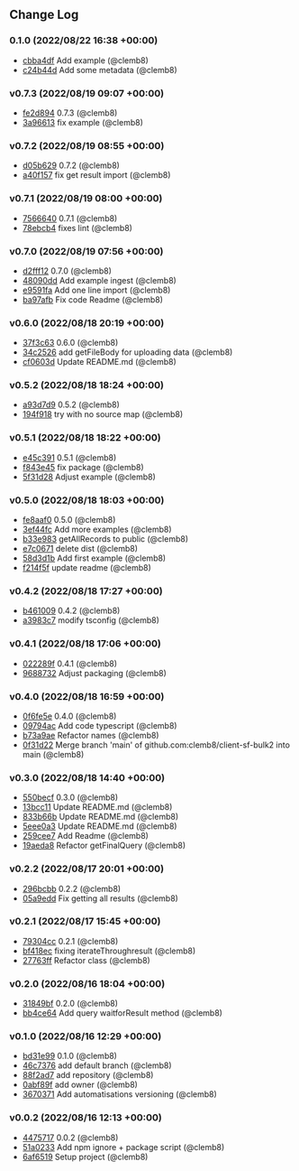 ## Change Log

### 0.1.0 (2022/08/22 16:38 +00:00)
- [cbba4df](https://github.com/clemb8/client-sf-bulk2/commit/cbba4df865ec01ba22a6423be3f1c0b363ab1b44) Add example (@clemb8)
- [c24b44d](https://github.com/clemb8/client-sf-bulk2/commit/c24b44d0baa74c0d16f98e4a7da0fd0eb89e8768) Add some metadata (@clemb8)

### v0.7.3 (2022/08/19 09:07 +00:00)
- [fe2d894](https://github.com/clemb8/client-sf-bulk2/commit/fe2d8948edd0cb28ad0aa561bc299100ccb1fc74) 0.7.3 (@clemb8)
- [3a96613](https://github.com/clemb8/client-sf-bulk2/commit/3a96613b26259242180741baef04685e73c84ee9) fix example (@clemb8)

### v0.7.2 (2022/08/19 08:55 +00:00)
- [d05b629](https://github.com/clemb8/client-sf-bulk2/commit/d05b629be8b2540f0ca8e0827b97719dfe06e26d) 0.7.2 (@clemb8)
- [a40f157](https://github.com/clemb8/client-sf-bulk2/commit/a40f157ca1c8ab63c788984325e67468953ced6a) fix get result import (@clemb8)

### v0.7.1 (2022/08/19 08:00 +00:00)
- [7566640](https://github.com/clemb8/client-sf-bulk2/commit/7566640d81f7019c01a35824fd58a30b6f4b3597) 0.7.1 (@clemb8)
- [78ebcb4](https://github.com/clemb8/client-sf-bulk2/commit/78ebcb48f16a849e49a02e127a311e22762ff846) fixes lint (@clemb8)

### v0.7.0 (2022/08/19 07:56 +00:00)
- [d2fff12](https://github.com/clemb8/client-sf-bulk2/commit/d2fff1267a8d76f40b92a89cdbf30f08ed810e68) 0.7.0 (@clemb8)
- [48090dd](https://github.com/clemb8/client-sf-bulk2/commit/48090dd7aea46e0f6f9e47c30bb919ded6266939) Add example ingest (@clemb8)
- [e9591fa](https://github.com/clemb8/client-sf-bulk2/commit/e9591fac082e3bae0cc948742d5ba7dbd64e377b) Add one line import (@clemb8)
- [ba97afb](https://github.com/clemb8/client-sf-bulk2/commit/ba97afbef873f42368c42903999f93f7453f5886) Fix code Readme (@clemb8)

### v0.6.0 (2022/08/18 20:19 +00:00)
- [37f3c63](https://github.com/clemb8/client-sf-bulk2/commit/37f3c63d539daed8f5d73dc0e1d28dfa43180593) 0.6.0 (@clemb8)
- [34c2526](https://github.com/clemb8/client-sf-bulk2/commit/34c252610fa66d0cccc0201089dadb4a9eae6a8b) add getFileBody for uploading data (@clemb8)
- [cf0603d](https://github.com/clemb8/client-sf-bulk2/commit/cf0603d26a1900a73e89ae0379ba2a189c0f6642) Update README.md (@clemb8)

### v0.5.2 (2022/08/18 18:24 +00:00)
- [a93d7d9](https://github.com/clemb8/client-sf-bulk2/commit/a93d7d9f6488f6648593bd6481c5af5572e42a0b) 0.5.2 (@clemb8)
- [194f918](https://github.com/clemb8/client-sf-bulk2/commit/194f9181ee679fcd0dbdca27f82aaaec92ec706b) try with no source map (@clemb8)

### v0.5.1 (2022/08/18 18:22 +00:00)
- [e45c391](https://github.com/clemb8/client-sf-bulk2/commit/e45c391bb61efa70ed0285c417a58143f1907e27) 0.5.1 (@clemb8)
- [f843e45](https://github.com/clemb8/client-sf-bulk2/commit/f843e45088eecaf38d45c99f58118adfac3f5ab6) fix package (@clemb8)
- [5f31d28](https://github.com/clemb8/client-sf-bulk2/commit/5f31d28d3ace5ecc0551b3c65707ea4bcb86277c) Adjust example (@clemb8)

### v0.5.0 (2022/08/18 18:03 +00:00)
- [fe8aaf0](https://github.com/clemb8/client-sf-bulk2/commit/fe8aaf041f93e109301112d2a957102ba549f577) 0.5.0 (@clemb8)
- [3ef44fc](https://github.com/clemb8/client-sf-bulk2/commit/3ef44fc533ef9578dfaa23a4797870efdf7e25fc) Add more examples (@clemb8)
- [b33e983](https://github.com/clemb8/client-sf-bulk2/commit/b33e983f4d86cd4de607bebbbe840d249e3748fa) getAllRecords to public (@clemb8)
- [e7c0671](https://github.com/clemb8/client-sf-bulk2/commit/e7c0671292747af0d9dbfde7977b8c9403cf34c0) delete dist (@clemb8)
- [58d3d1b](https://github.com/clemb8/client-sf-bulk2/commit/58d3d1bd66709ffc403ea0836af044668af408b7) Add first example (@clemb8)
- [f214f5f](https://github.com/clemb8/client-sf-bulk2/commit/f214f5f851f1df02a97605e3946ad5fb3a9ecae7) update readme (@clemb8)

### v0.4.2 (2022/08/18 17:27 +00:00)
- [b461009](https://github.com/clemb8/client-sf-bulk2/commit/b461009e6a3abf36f7233176f6947f692fe3f226) 0.4.2 (@clemb8)
- [a3983c7](https://github.com/clemb8/client-sf-bulk2/commit/a3983c7786c3b902cd3e28dd7990f7781e4a69d8) modify tsconfig (@clemb8)

### v0.4.1 (2022/08/18 17:06 +00:00)
- [022289f](https://github.com/clemb8/client-sf-bulk2/commit/022289f737a33e7d09995ac11fc808c9177d6c39) 0.4.1 (@clemb8)
- [9688732](https://github.com/clemb8/client-sf-bulk2/commit/968873299be61551e5b34b9e3891c7a0d84ecc83) Adjust packaging (@clemb8)

### v0.4.0 (2022/08/18 16:59 +00:00)
- [0f6fe5e](https://github.com/clemb8/client-sf-bulk2/commit/0f6fe5e430dfa3f6e3574ea754fdbaada715f954) 0.4.0 (@clemb8)
- [09794ac](https://github.com/clemb8/client-sf-bulk2/commit/09794ac70e9a8f38886b666f6d712813d57c6e0b) Add code typescript (@clemb8)
- [b73a9ae](https://github.com/clemb8/client-sf-bulk2/commit/b73a9aed41278fa79cb2c2420056af51eea0f923) Refactor names (@clemb8)
- [0f31d22](https://github.com/clemb8/client-sf-bulk2/commit/0f31d2207f2f67ea8b097f1f4ee5a59ba6aa2e45) Merge branch 'main' of github.com:clemb8/client-sf-bulk2 into main (@clemb8)

### v0.3.0 (2022/08/18 14:40 +00:00)
- [550becf](https://github.com/clemb8/client-sf-bulk2/commit/550becf3c2f78e1985171797870307e768a96fd6) 0.3.0 (@clemb8)
- [13bcc11](https://github.com/clemb8/client-sf-bulk2/commit/13bcc111bfbe883e9b9d887e5540da3af6283702) Update README.md (@clemb8)
- [833b66b](https://github.com/clemb8/client-sf-bulk2/commit/833b66ba591cd626d96fe86b40962c55d8dfa6ff) Update README.md (@clemb8)
- [5eee0a3](https://github.com/clemb8/client-sf-bulk2/commit/5eee0a318ed21c6ae1227345a2dd2e25f4eb5347) Update README.md (@clemb8)
- [259cee7](https://github.com/clemb8/client-sf-bulk2/commit/259cee75285b5b7975f10ed82c1e43671131e65f) Add Readme (@clemb8)
- [19aeda8](https://github.com/clemb8/client-sf-bulk2/commit/19aeda875e40f97bbdd8404ff1e54b839e798cc7) Refactor getFinalQuery (@clemb8)

### v0.2.2 (2022/08/17 20:01 +00:00)
- [296bcbb](https://github.com/clemb8/client-sf-bulk2/commit/296bcbbd7f5086eafa8d56fb24cc66c375fb2d3c) 0.2.2 (@clemb8)
- [05a9edd](https://github.com/clemb8/client-sf-bulk2/commit/05a9eddd3b4e8ea36dbcd12f74536433747cf45b) Fix getting all results (@clemb8)

### v0.2.1 (2022/08/17 15:45 +00:00)
- [79304cc](https://github.com/clemb8/client-sf-bulk2/commit/79304cc9b27641e3e0f2702083004e69d67cc22c) 0.2.1 (@clemb8)
- [bf418ec](https://github.com/clemb8/client-sf-bulk2/commit/bf418ecd2244e0a50b77978df42c8a9e40cc9520) fixing iterateThroughresult (@clemb8)
- [27763ff](https://github.com/clemb8/client-sf-bulk2/commit/27763ffd8a950e8092c9f39e9a54c4595700a609) Refactor class (@clemb8)

### v0.2.0 (2022/08/16 18:04 +00:00)
- [31849bf](https://github.com/clemb8/client-sf-bulk2/commit/31849bf48c9391770417f700a228c72a301b5e6a) 0.2.0 (@clemb8)
- [bb4ce64](https://github.com/clemb8/client-sf-bulk2/commit/bb4ce6416b68286c0d4b8966b26d0d7198a0b1d0) Add query waitforResult method (@clemb8)

### v0.1.0 (2022/08/16 12:29 +00:00)
- [bd31e99](https://github.com/clemb8/client-sf-bulk2/commit/bd31e9925506de4091fd8712a261187f3b2ead0d) 0.1.0 (@clemb8)
- [46c7376](https://github.com/clemb8/client-sf-bulk2/commit/46c737654e86fb5e90c8350410f869732931fc80) add default branch (@clemb8)
- [88f2ad7](https://github.com/clemb8/client-sf-bulk2/commit/88f2ad75fff960c2dbe2c64eb52f2f14b8a04786) add repository (@clemb8)
- [0abf89f](https://github.com/clemb8/client-sf-bulk2/commit/0abf89ff552357aefeed47eb25d040e26366256b) add owner (@clemb8)
- [3670371](https://github.com/clemb8/client-sf-bulk2/commit/3670371ce78e3289d2ee8e4eee24c364fa325aee) Add automatisations versioning (@clemb8)

### v0.0.2 (2022/08/16 12:13 +00:00)
- [4475717](https://github.com/clemb8/client-sf-bulk2/commit/447571726d62949bcb1dcafa57cf68de4df3a6ad) 0.0.2 (@clemb8)
- [51a0233](https://github.com/clemb8/client-sf-bulk2/commit/51a0233ea8ec7ae3698d898c958ef43176c7eb8e) Add npm ignore + package script (@clemb8)
- [6af6519](https://github.com/clemb8/client-sf-bulk2/commit/6af6519514c03abd8365325dd61b785c60835256) Setup project (@clemb8)
